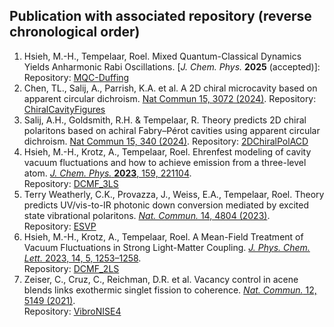 ## Publication with associated repository (reverse chronological order)


1. Hsieh, M.-H., Tempelaar, Roel. Mixed Quantum-Classical Dynamics Yields Anharmonic Rabi Oscillations. [*J. Chem. Phys.* **2025** (accepted)]: 
Repository: [MQC-Duffing](https://github.com/tempelaar-team/MQC-Duffing)
1. Chen, TL., Salij, A., Parrish, K.A. et al. A 2D chiral microcavity based on apparent circular dichroism. [Nat Commun 15, 3072 (2024)](https://www.nature.com/articles/s41467-024-47411-4).
Repository: [ChiralCavityFigures](https://github.com/tempelaar-team/ChiralCavityFigures)
1. Salij, A.H., Goldsmith, R.H. & Tempelaar, R. Theory predicts 2D chiral polaritons based on achiral Fabry–Pérot cavities using apparent circular dichroism. [Nat Commun 15, 340 (2024)](https://www.nature.com/articles/s41467-023-44523-1).
Repository: [2DChiralPolACD](https://github.com/tempelaar-team/2DChiralPolACD)
1. Hsieh, M.-H., Krotz, A., Tempelaar, Roel. Ehrenfest modeling of cavity vacuum fluctuations and how to achieve emission from a three-level atom. [*J. Chem. Phys.* **2023**, 159, 221104](https://pubs.aip.org/aip/jcp/article/159/22/221104/2929335).   
Repository: [DCMF_3LS](https://github.com/tempelaar-team/DCMF_3LS)
1. Terry Weatherly, C.K., Provazza, J., Weiss, E.A., Tempelaar, Roel. Theory predicts UV/vis-to-IR photonic down conversion mediated by excited state vibrational polaritons. [*Nat. Commun.* 14, 4804 (2023)](https://doi.org/10.1038/s41467-023-40400-z).   
Repository: [ESVP](https://github.com/tempelaar-team/ESVP)
1. Hsieh, M.-H., Krotz, A., Tempelaar, Roel. A Mean-Field Treatment of Vacuum Fluctuations in Strong Light-Matter Coupling. [*J. Phys. Chem. Lett.* 2023, 14, 5, 1253–1258](https://pubs.acs.org/doi/full/10.1021/acs.jpclett.2c03724).   
Repository: [DCMF_2LS](https://github.com/tempelaar-team/DCMF_2LS)
1. Zeiser, C., Cruz, C., Reichman, D.R. et al. Vacancy control in acene blends links exothermic singlet fission to coherence. [*Nat. Commun.* 12, 5149 (2021)](https://doi.org/10.1038/s41467-021-25395-9).  
Repository: [VibroNISE4](https://github.com/tempelaar-team/VibroNISE4)
